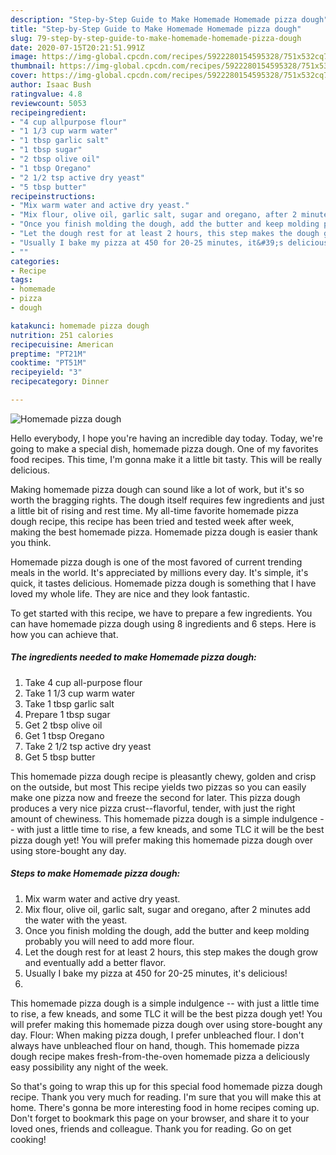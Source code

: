 ```yaml
---
description: "Step-by-Step Guide to Make Homemade Homemade pizza dough"
title: "Step-by-Step Guide to Make Homemade Homemade pizza dough"
slug: 79-step-by-step-guide-to-make-homemade-homemade-pizza-dough
date: 2020-07-15T20:21:51.991Z
image: https://img-global.cpcdn.com/recipes/5922280154595328/751x532cq70/homemade-pizza-dough-recipe-main-photo.jpg
thumbnail: https://img-global.cpcdn.com/recipes/5922280154595328/751x532cq70/homemade-pizza-dough-recipe-main-photo.jpg
cover: https://img-global.cpcdn.com/recipes/5922280154595328/751x532cq70/homemade-pizza-dough-recipe-main-photo.jpg
author: Isaac Bush
ratingvalue: 4.8
reviewcount: 5053
recipeingredient:
- "4 cup allpurpose flour"
- "1 1/3 cup warm water"
- "1 tbsp garlic salt"
- "1 tbsp sugar"
- "2 tbsp olive oil"
- "1 tbsp Oregano"
- "2 1/2 tsp active dry yeast"
- "5 tbsp butter"
recipeinstructions:
- "Mix warm water and active dry yeast."
- "Mix flour, olive oil, garlic salt, sugar and oregano, after 2 minutes add the water with the yeast."
- "Once you finish molding the dough, add the butter and keep molding probably you will need to add more flour."
- "Let the dough rest for at least 2 hours, this step makes the dough grow and eventually add a better flavor."
- "Usually I bake my pizza at 450 for 20-25 minutes, it&#39;s delicious!"
- ""
categories:
- Recipe
tags:
- homemade
- pizza
- dough

katakunci: homemade pizza dough 
nutrition: 251 calories
recipecuisine: American
preptime: "PT21M"
cooktime: "PT51M"
recipeyield: "3"
recipecategory: Dinner

---
```



![Homemade pizza dough](https://img-global.cpcdn.com/recipes/5922280154595328/751x532cq70/homemade-pizza-dough-recipe-main-photo.jpg)

Hello everybody, I hope you're having an incredible day today. Today, we're going to make a special dish, homemade pizza dough. One of my favorites food recipes. This time, I'm gonna make it a little bit tasty. This will be really delicious.

Making homemade pizza dough can sound like a lot of work, but it&#39;s so worth the bragging rights. The dough itself requires few ingredients and just a little bit of rising and rest time. My all-time favorite homemade pizza dough recipe, this recipe has been tried and tested week after week, making the best homemade pizza. Homemade pizza dough is easier thank you think.

Homemade pizza dough is one of the most favored of current trending meals in the world. It's appreciated by millions every day. It's simple, it's quick, it tastes delicious. Homemade pizza dough is something that I have loved my whole life. They are nice and they look fantastic.


To get started with this recipe, we have to prepare a few ingredients. You can have homemade pizza dough using 8 ingredients and 6 steps. Here is how you can achieve that.

<!--inarticleads1-->

##### The ingredients needed to make Homemade pizza dough:

1. Take 4 cup all-purpose flour
1. Take 1 1/3 cup warm water
1. Take 1 tbsp garlic salt
1. Prepare 1 tbsp sugar
1. Get 2 tbsp olive oil
1. Get 1 tbsp Oregano
1. Take 2 1/2 tsp active dry yeast
1. Get 5 tbsp butter


This homemade pizza dough recipe is pleasantly chewy, golden and crisp on the outside, but most This recipe yields two pizzas so you can easily make one pizza now and freeze the second for later. This pizza dough produces a very nice pizza crust--flavorful, tender, with just the right amount of chewiness. This homemade pizza dough is a simple indulgence -- with just a little time to rise, a few kneads, and some TLC it will be the best pizza dough yet! You will prefer making this homemade pizza dough over using store-bought any day. 

<!--inarticleads2-->

##### Steps to make Homemade pizza dough:

1. Mix warm water and active dry yeast.
1. Mix flour, olive oil, garlic salt, sugar and oregano, after 2 minutes add the water with the yeast.
1. Once you finish molding the dough, add the butter and keep molding probably you will need to add more flour.
1. Let the dough rest for at least 2 hours, this step makes the dough grow and eventually add a better flavor.
1. Usually I bake my pizza at 450 for 20-25 minutes, it&#39;s delicious!
1. 


This homemade pizza dough is a simple indulgence -- with just a little time to rise, a few kneads, and some TLC it will be the best pizza dough yet! You will prefer making this homemade pizza dough over using store-bought any day. Flour: When making pizza dough, I prefer unbleached flour. I don&#39;t always have unbleached flour on hand, though. This homemade pizza dough recipe makes fresh-from-the-oven homemade pizza a deliciously easy possibility any night of the week. 

So that's going to wrap this up for this special food homemade pizza dough recipe. Thank you very much for reading. I'm sure that you will make this at home. There's gonna be more interesting food in home recipes coming up. Don't forget to bookmark this page on your browser, and share it to your loved ones, friends and colleague. Thank you for reading. Go on get cooking!
